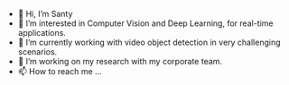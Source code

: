 - 👋 Hi, I’m Santy
- 👀 I’m interested in Computer Vision and Deep Learning, for real-time applications.
- 🌱 I’m currently working with video object detection in very challenging scenarios.
- 💞️ I’m  working on my research with my corporate team.
- 📫 How to reach me ...

<!---
SantySan7/SantySan7 is a ✨ special ✨ repository because its `README.md` (this file) appears on your GitHub profile.
You can click the Preview link to take a look at your changes.
--->
